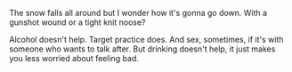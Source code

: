 The snow falls all around but I wonder how it's gonna go down. With a gunshot
wound or a tight knit noose? 

Alcohol doesn't help. 
Target practice does. 
And sex, sometimes, if it's with someone who wants to talk after. 
But drinking doesn't help, it just makes you less worried about feeling bad. 

